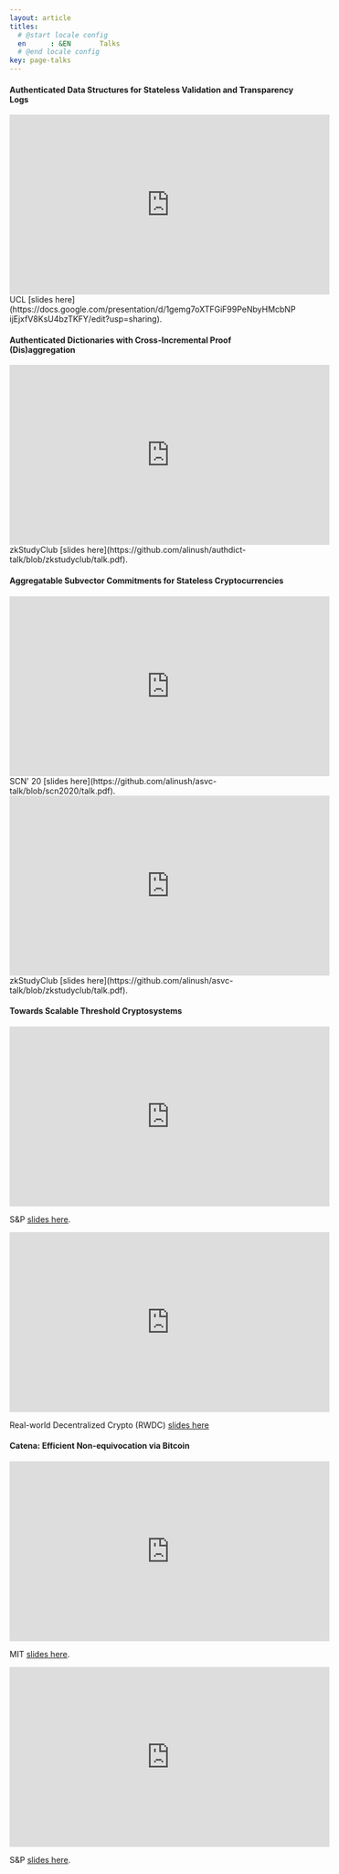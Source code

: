```yaml
---
layout: article
titles:
  # @start locale config
  en      : &EN       Talks
  # @end locale config
key: page-talks
---
```


#### Authenticated Data Structures for Stateless Validation and Transparency Logs

<iframe width="560" height="315" src="https://www.youtube.com/embed/TuZiEb_SLx0" frameborder="0" allow="accelerometer; autoplay; clipboard-write; encrypted-media; gyroscope; picture-in-picture" allowfullscreen></iframe>
UCL [slides here](https://docs.google.com/presentation/d/1gemg7oXTFGiF99PeNbyHMcbNPijEjxfV8KsU4bzTKFY/edit?usp=sharing).

#### Authenticated Dictionaries with Cross-Incremental Proof (Dis)aggregation

<iframe width="560" height="315" src="https://www.youtube.com/embed/PrgeQJioCI8" frameborder="0" allow="accelerometer; autoplay; clipboard-write; encrypted-media; gyroscope; picture-in-picture" allowfullscreen></iframe>
zkStudyClub [slides here](https://github.com/alinush/authdict-talk/blob/zkstudyclub/talk.pdf).

#### Aggregatable Subvector Commitments for Stateless Cryptocurrencies 

<iframe width="560" height="315" src="https://www.youtube.com/embed/Yzs6DEVFTLM" frameborder="0" allow="accelerometer; autoplay; clipboard-write; encrypted-media; gyroscope; picture-in-picture" allowfullscreen></iframe>
SCN' 20 [slides here](https://github.com/alinush/asvc-talk/blob/scn2020/talk.pdf).

<iframe width="560" height="315" src="https://www.youtube.com/embed/KGRnpjPjduI" frameborder="0" allow="accelerometer; autoplay; clipboard-write; encrypted-media; gyroscope; picture-in-picture" allowfullscreen></iframe>
zkStudyClub [slides here](https://github.com/alinush/asvc-talk/blob/zkstudyclub/talk.pdf).

#### Towards Scalable Threshold Cryptosystems

<iframe width="560" height="315" src="https://www.youtube.com/embed/K9JfFS8Y-L4" frameborder="0" allow="accelerometer; autoplay; clipboard-write; encrypted-media; gyroscope; picture-in-picture" allowfullscreen></iframe>

S&P [slides here](https://docs.google.com/presentation/d/1szSvKLMjgk66Utea9okhlAAkKEGls21i15XMi5BvdXY/edit?usp=sharing).

<iframe width="560" height="315" src="https://www.youtube.com/embed/XGulOcDo2OE" frameborder="0" allow="accelerometer; autoplay; clipboard-write; encrypted-media; gyroscope; picture-in-picture" allowfullscreen></iframe>

Real-world Decentralized Crypto (RWDC) [slides here](https://docs.google.com/presentation/d/1HstPtok_C39LulqTsWVCtSdSBxfFNHv4JsylHNKTrEc/edit?usp=sharing)

#### Catena: Efficient Non-equivocation via Bitcoin

<iframe width="560" height="315" src="https://www.youtube.com/embed/CCeq5PChvuk" frameborder="0" allow="accelerometer; autoplay; clipboard-write; encrypted-media; gyroscope; picture-in-picture" allowfullscreen></iframe>

MIT [slides here](https://docs.google.com/presentation/d/1rnME2st1mapEjxayApmsaIK56t9P80kij5VXAZMDvcM/edit?usp=sharing).

<iframe width="560" height="315" src="https://www.youtube.com/embed/Xz12PbLSeVc" frameborder="0" allow="accelerometer; autoplay; clipboard-write; encrypted-media; gyroscope; picture-in-picture" allowfullscreen></iframe>

S&P [slides here](papers/catena-sp2017-slides.pdf).

